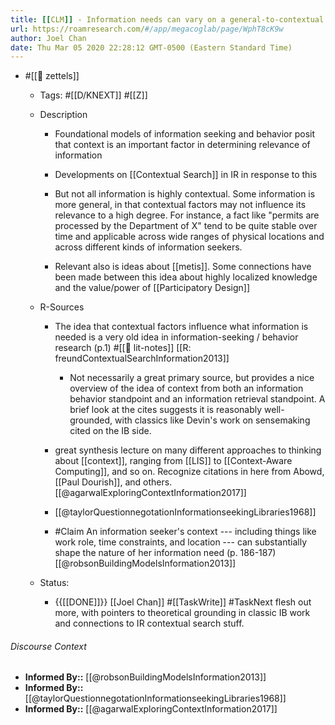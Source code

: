 ```yaml
---
title: [[CLM]] - Information needs can vary on a general-to-contextual dimension
url: https://roamresearch.com/#/app/megacoglab/page/WphT8cK9w
author: Joel Chan
date: Thu Mar 05 2020 22:28:12 GMT-0500 (Eastern Standard Time)
---
```


- #[[🌲 zettels]]

    - Tags: #[[D/KNEXT]] #[[Z]]

    - Description

        - Foundational models of information seeking and behavior posit that context is an important factor in determining relevance of information

        - Developments on [[Contextual Search]] in IR in response to this

        - But not all information is highly contextual. Some information is more general, in that contextual factors may not influence its relevance to a high degree. For instance, a fact like "permits are processed by the Department of X" tend to be quite stable over time and applicable across wide ranges of physical locations and across different kinds of information seekers.

        - Relevant also is ideas about [[metis]]. Some connections have been made between this idea about highly localized knowledge and the value/power of [[Participatory Design]]

    - R-Sources

        - The idea that contextual factors influence what information is needed is a very old idea in information-seeking / behavior research (p.1) #[[📝 lit-notes]] [[R: freundContextualSearchInformation2013]]

            - Not necessarily a great primary source, but provides a nice overview of the idea of context from both an information behavior standpoint and an information retrieval standpoint. A brief look at the cites suggests it is reasonably well-grounded, with classics like Devin's work on sensemaking cited on the IB side.

        - great synthesis lecture on many different approaches to thinking about [[context]], ranging from [[LIS]] to [[Context-Aware Computing]], and so on. Recognize citations in here from Abowd, [[Paul Dourish]], and others.[[@agarwalExploringContextInformation2017]]

        - [[@taylorQuestionnegotationInformationseekingLibraries1968]]

        - #Claim An information seeker's context --- including things like work role, time constraints, and location --- can substantially shape the nature of her information need (p. 186-187) [[@robsonBuildingModelsInformation2013]]

    - Status:

        - {{[[DONE]]}} [[Joel Chan]] #[[TaskWrite]] #TaskNext flesh out more, with pointers to theoretical grounding in classic IB work and connections to IR contextual search stuff.

###### Discourse Context

- **Informed By::** [[@robsonBuildingModelsInformation2013]]
- **Informed By::** [[@taylorQuestionnegotationInformationseekingLibraries1968]]
- **Informed By::** [[@agarwalExploringContextInformation2017]]

